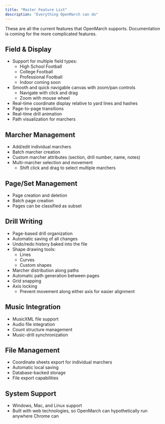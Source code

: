 ```yaml
---
title: "Master Feature List"
description: "Everything OpenMarch can do"
---
```


These are all the current features that OpenMarch supports.
Documentation is coming for the more complicated features.

## Field & Display

- Support for multiple field types:
  - High School Football
  - College Football
  - Professional Football
  - Indoor coming soon
- Smooth and quick navigable canvas with zoom/pan controls
  - Navigate with click and drag
  - Zoom with mouse wheel
- Real-time coordinate display relative to yard lines and hashes
- Page-to-page transitions
- Real-time drill animation
- Path visualization for marchers

## Marcher Management

- Add/edit individual marchers
- Batch marcher creation
- Custom marcher attributes (section, drill number, name, notes)
- Multi-marcher selection and movement
  - Shift click and drag to select multiple marchers

## Page/Set Management

- Page creation and deletion
- Batch page creation
- Pages can be classified as subset

## Drill Writing

- Page-based drill organization
- Automatic saving of all changes
- Undo/redo history baked into the file
- Shape drawing tools:
  - Lines
  - Curves
  - Custom shapes
- Marcher distribution along paths
- Automatic path generation between pages
- Grid snapping
- Axis locking
  - Prevent movement along either axis for easier alignment

## Music Integration

- MusicXML file support
- Audio file integration
- Count structure management
- Music-drill synchronization

## File Management

- Coordinate sheets export for individual marchers
- Automatic local saving
- Database-backed storage
- File export capabilities

## System Support

- Windows, Mac, and Linux support
- Built with web technologies, so OpenMarch can hypothetically run anywhere Chrome can
